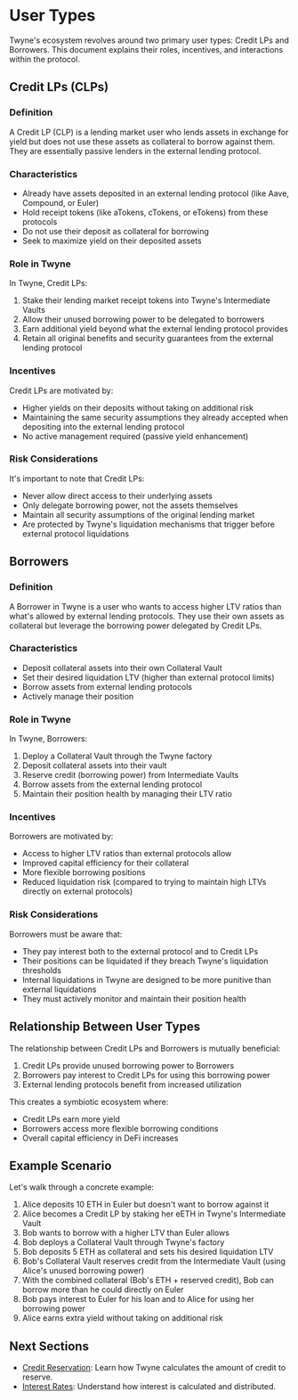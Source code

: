 # User Types

Twyne's ecosystem revolves around two primary user types: Credit LPs and Borrowers. This document explains their roles, incentives, and interactions within the protocol.

## Credit LPs (CLPs)

### Definition

A Credit LP (CLP) is a lending market user who lends assets in exchange for yield but does not use these assets as collateral to borrow against them. They are essentially passive lenders in the external lending protocol.

### Characteristics

- Already have assets deposited in an external lending protocol (like Aave, Compound, or Euler)
- Hold receipt tokens (like aTokens, cTokens, or eTokens) from these protocols
- Do not use their deposit as collateral for borrowing
- Seek to maximize yield on their deposited assets

### Role in Twyne

In Twyne, Credit LPs:

1. Stake their lending market receipt tokens into Twyne's Intermediate Vaults
2. Allow their unused borrowing power to be delegated to borrowers
3. Earn additional yield beyond what the external lending protocol provides
4. Retain all original benefits and security guarantees from the external lending protocol

### Incentives

Credit LPs are motivated by:

- Higher yields on their deposits without taking on additional risk
- Maintaining the same security assumptions they already accepted when depositing into the external lending protocol
- No active management required (passive yield enhancement)

### Risk Considerations

It's important to note that Credit LPs:

- Never allow direct access to their underlying assets
- Only delegate borrowing power, not the assets themselves
- Maintain all security assumptions of the original lending market
- Are protected by Twyne's liquidation mechanisms that trigger before external protocol liquidations

## Borrowers

### Definition

A Borrower in Twyne is a user who wants to access higher LTV ratios than what's allowed by external lending protocols. They use their own assets as collateral but leverage the borrowing power delegated by Credit LPs.

### Characteristics

- Deposit collateral assets into their own Collateral Vault
- Set their desired liquidation LTV (higher than external protocol limits)
- Borrow assets from external lending protocols
- Actively manage their position

### Role in Twyne

In Twyne, Borrowers:

1. Deploy a Collateral Vault through the Twyne factory
2. Deposit collateral assets into their vault
3. Reserve credit (borrowing power) from Intermediate Vaults
4. Borrow assets from the external lending protocol
5. Maintain their position health by managing their LTV ratio

### Incentives

Borrowers are motivated by:

- Access to higher LTV ratios than external protocols allow
- Improved capital efficiency for their collateral
- More flexible borrowing positions
- Reduced liquidation risk (compared to trying to maintain high LTVs directly on external protocols)

### Risk Considerations

Borrowers must be aware that:

- They pay interest both to the external protocol and to Credit LPs
- Their positions can be liquidated if they breach Twyne's liquidation thresholds
- Internal liquidations in Twyne are designed to be more punitive than external liquidations
- They must actively monitor and maintain their position health

## Relationship Between User Types

The relationship between Credit LPs and Borrowers is mutually beneficial:

1. Credit LPs provide unused borrowing power to Borrowers
2. Borrowers pay interest to Credit LPs for using this borrowing power
3. External lending protocols benefit from increased utilization

This creates a symbiotic ecosystem where:

- Credit LPs earn more yield
- Borrowers access more flexible borrowing conditions
- Overall capital efficiency in DeFi increases

## Example Scenario

Let's walk through a concrete example:

1. Alice deposits 10 ETH in Euler but doesn't want to borrow against it
2. Alice becomes a Credit LP by staking her eETH in Twyne's Intermediate Vault
3. Bob wants to borrow with a higher LTV than Euler allows
4. Bob deploys a Collateral Vault through Twyne's factory
5. Bob deposits 5 ETH as collateral and sets his desired liquidation LTV
6. Bob's Collateral Vault reserves credit from the Intermediate Vault (using Alice's unused borrowing power)
7. With the combined collateral (Bob's ETH + reserved credit), Bob can borrow more than he could directly on Euler
8. Bob pays interest to Euler for his loan and to Alice for using her borrowing power
9. Alice earns extra yield without taking on additional risk

## Next Sections

- [Credit Reservation](../02-Core-Mechanics/01-Credit-Reservation.md): Learn how Twyne calculates the amount of credit to reserve.
- [Interest Rates](../02-Core-Mechanics/02-Interest-Rates.md): Understand how interest is calculated and distributed.
